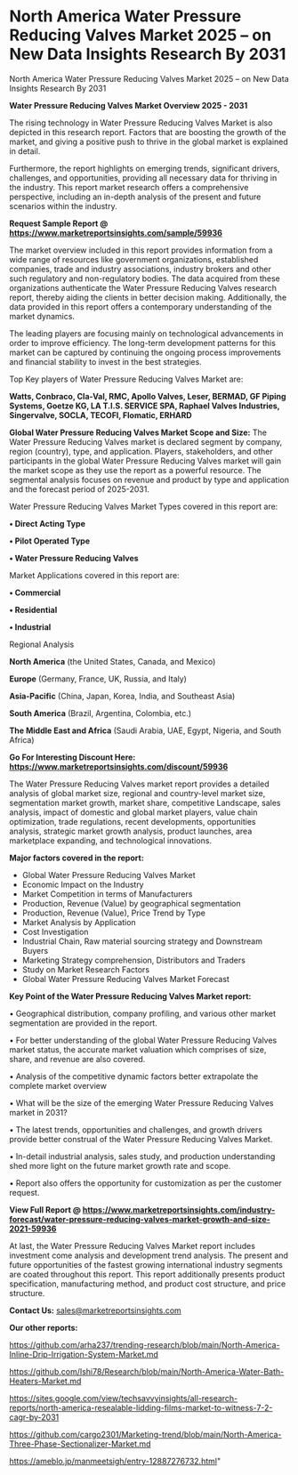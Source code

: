 # North America Water Pressure Reducing Valves Market 2025 – on New Data Insights Research By 2031
North America Water Pressure Reducing Valves Market 2025 – on New Data Insights Research By 2031

<Strong> Water Pressure Reducing Valves Market Overview 2025 - 2031</strong>

The rising technology in Water Pressure Reducing Valves Market is also depicted in this research report. Factors that are boosting the growth of the market, and giving a positive push to thrive in the global market is explained in detail.

Furthermore, the report highlights on emerging trends, significant drivers, challenges, and opportunities, providing all necessary data for thriving in the industry. This report market research offers a comprehensive perspective, including an in-depth analysis of the present and future scenarios within the industry.

<strong>Request Sample Report @ <a href=https://www.marketreportsinsights.com/sample/59936>https://www.marketreportsinsights.com/sample/59936</a></strong>

The market overview included in this report provides information from a wide range of resources like government organizations, established companies, trade and industry associations, industry brokers and other such regulatory and non-regulatory bodies. The data acquired from these organizations authenticate the Water Pressure Reducing Valves research report, thereby aiding the clients in better decision making. Additionally, the data provided in this report offers a contemporary understanding of the market dynamics.

The leading players are focusing mainly on technological advancements in order to improve efficiency. The long-term development patterns for this market can be captured by continuing the ongoing process improvements and financial stability to invest in the best strategies.

Top Key players of Water Pressure Reducing Valves Market are:

<strong>Watts, Conbraco, Cla-Val, RMC, Apollo Valves, Leser, BERMAD, GF Piping Systems, Goetze KG, LA T.I.S. SERVICE SPA, Raphael Valves Industries, Singervalve, SOCLA, TECOFI, Flomatic, ERHARD</strong>

<strong><b>Global Water Pressure Reducing Valves Market Scope and Size:</b></strong>
The Water Pressure Reducing Valves market is declared segment by company, region (country), type, and application. Players, stakeholders, and other participants in the global Water Pressure Reducing Valves market will gain the market scope as they use the report as a powerful resource. The segmental analysis focuses on revenue and product by type and application and the forecast period of 2025-2031.

Water Pressure Reducing Valves Market Types covered in this report are:

<strong>• Direct Acting Type

• Pilot Operated Type

• Water Pressure Reducing Valves</strong>

Market Applications covered in this report are:

<strong>• Commercial

• Residential

• Industrial</strong> 

Regional Analysis

<strong>North America</strong> (the United States, Canada, and Mexico)

<strong>Europe</strong> (Germany, France, UK, Russia, and Italy)

<strong>Asia-Pacific</strong> (China, Japan, Korea, India, and Southeast Asia)

<strong>South America</strong> (Brazil, Argentina, Colombia, etc.)

<strong>The Middle East and Africa</strong> (Saudi Arabia, UAE, Egypt, Nigeria, and South Africa)

<strong>Go For Interesting Discount Here: <a href=https://www.marketreportsinsights.com/discount/59936>https://www.marketreportsinsights.com/discount/59936</a></strong>

The Water Pressure Reducing Valves market report provides a detailed analysis of global market size, regional and country-level market size, segmentation market growth, market share, competitive Landscape, sales analysis, impact of domestic and global market players, value chain optimization, trade regulations, recent developments, opportunities analysis, strategic market growth analysis, product launches, area marketplace expanding, and technological innovations.

<strong><b>Major factors covered in the report:</b></strong>
<ul>
  <li>Global Water Pressure Reducing Valves Market </li>
  <li>Economic Impact on the Industry</li>
  <li>Market Competition in terms of Manufacturers</li>
  <li>Production, Revenue (Value) by geographical segmentation</li>
  <li>Production, Revenue (Value), Price Trend by Type</li>
  <li>Market Analysis by Application</li>
  <li>Cost Investigation</li>
  <li>Industrial Chain, Raw material sourcing strategy and Downstream Buyers</li>
  <li>Marketing Strategy comprehension, Distributors and Traders</li>
  <li>Study on Market Research Factors</li>
  <li>Global Water Pressure Reducing Valves Market Forecast</li>
</ul>

<strong><b>Key Point of the Water Pressure Reducing Valves Market report:</b></strong>

• Geographical distribution, company profiling, and various other market segmentation are provided in the report.

• For better understanding of the global Water Pressure Reducing Valves market status, the accurate market valuation which comprises of size, share, and revenue are also covered.

• Analysis of the competitive dynamic factors better extrapolate the complete market overview

• What will be the size of the emerging Water Pressure Reducing Valves market in 2031?

• The latest trends, opportunities and challenges, and growth drivers provide better construal of the Water Pressure Reducing Valves Market.

• In-detail industrial analysis, sales study, and production understanding shed more light on the future market growth rate and scope.

• Report also offers the opportunity for customization as per the customer request.

<strong><b>View Full Report @ <a href=https://www.marketreportsinsights.com/industry-forecast/water-pressure-reducing-valves-market-growth-and-size-2021-59936>https://www.marketreportsinsights.com/industry-forecast/water-pressure-reducing-valves-market-growth-and-size-2021-59936</a></b></strong>


At last, the Water Pressure Reducing Valves Market report includes investment come analysis and development trend analysis. The present and future opportunities of the fastest growing international industry segments are coated throughout this report. This report additionally presents product specification, manufacturing method, and product cost structure, and price structure.

<strong>Contact Us:</strong>
sales@marketreportsinsights.com

<strong>Our other reports:</strong>

<a href=https://github.com/arha237/trending-research/blob/main/North-America-Inline-Drip-Irrigation-System-Market.md>https://github.com/arha237/trending-research/blob/main/North-America-Inline-Drip-Irrigation-System-Market.md</a>

<a href=https://github.com/Ishi78/Research/blob/main/North-America-Water-Bath-Heaters-Market.md>https://github.com/Ishi78/Research/blob/main/North-America-Water-Bath-Heaters-Market.md</a>

<a href=https://sites.google.com/view/techsavvyinsights/all-research-reports/north-america-resealable-lidding-films-market-to-witness-7-2-cagr-by-2031>https://sites.google.com/view/techsavvyinsights/all-research-reports/north-america-resealable-lidding-films-market-to-witness-7-2-cagr-by-2031</a>

<a href=https://github.com/cargo2301/Marketing-trend/blob/main/North-America-Three-Phase-Sectionalizer-Market.md>https://github.com/cargo2301/Marketing-trend/blob/main/North-America-Three-Phase-Sectionalizer-Market.md</a>

<a href=https://ameblo.jp/manmeetsigh/entry-12887276732.html>https://ameblo.jp/manmeetsigh/entry-12887276732.html</a>"
